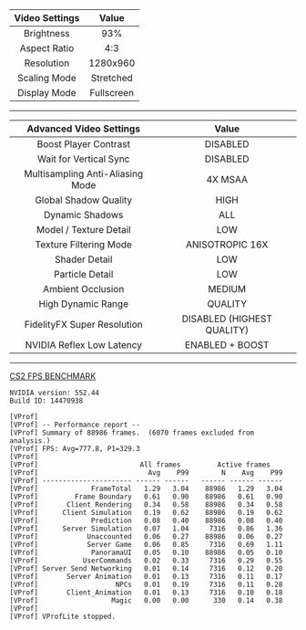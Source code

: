 | Video Settings | Value |
| :---: | :-: |
| Brightness | 93% |
| Aspect Ratio | 4:3 |
| Resolution | 1280x960 |
| Scaling Mode | Stretched |
| Display Mode | Fullscreen |

---

| Advanced Video Settings | Value |
| :---: | :-: |
| Boost Player Contrast | DISABLED |
| Wait for Vertical Sync | DISABLED |
| Multisampling Anti-Aliasing Mode | 4X MSAA |
| Global Shadow Quality | HIGH |
| Dynamic Shadows | ALL |
| Model / Texture Detail | LOW |
| Texture Filtering Mode | ANISOTROPIC 16X |
| Shader Detail | LOW |
| Particle Detail | LOW |
| Ambient Occlusion | MEDIUM |
| High Dynamic Range | QUALITY |
| FidelityFX Super Resolution | DISABLED (HIGHEST QUALITY) |
| NVIDIA Reflex Low Latency | ENABLED + BOOST |

---
[CS2 FPS BENCHMARK](https://steamcommunity.com/sharedfiles/filedetails/?id=3240880604)  

```
NVIDIA version: 552.44  
Build ID: 14470938

[VProf] 
[VProf] -- Performance report --
[VProf] Summary of 88986 frames.  (6070 frames excluded from analysis.)
[VProf] FPS: Avg=777.8, P1=329.3
[VProf] 
[VProf]                         All frames         Active frames   
[VProf]                           Avg    P99        N    Avg    P99
[VProf] ---------------------- ------ ------   ------ ------ ------
[VProf]             FrameTotal   1.29   3.04    88986   1.29   3.04
[VProf]         Frame Boundary   0.61   0.90    88986   0.61   0.90
[VProf]       Client Rendering   0.34   0.58    88986   0.34   0.58
[VProf]      Client Simulation   0.19   0.62    88986   0.19   0.62
[VProf]             Prediction   0.08   0.40    88986   0.08   0.40
[VProf]      Server Simulation   0.07   1.04     7316   0.86   1.36
[VProf]            Unaccounted   0.06   0.27    88986   0.06   0.27
[VProf]            Server Game   0.06   0.85     7316   0.69   1.11
[VProf]             PanoramaUI   0.05   0.10    88986   0.05   0.10
[VProf]           UserCommands   0.02   0.33     7316   0.29   0.55
[VProf] Server Send Networking   0.01   0.14     7316   0.12   0.20
[VProf]       Server Animation   0.01   0.13     7316   0.11   0.17
[VProf]                   NPCs   0.01   0.19     7316   0.11   0.28
[VProf]       Client_Animation   0.01   0.13     7316   0.10   0.18
[VProf]                  Magic   0.00   0.00      330   0.14   0.38
[VProf] 
[VProf] VProfLite stopped.
```

